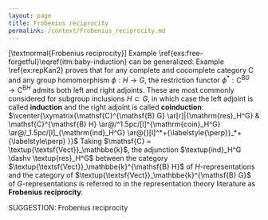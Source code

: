 ```yaml
---
layout: page
title: Frobenius reciprocity
permalink: /context/Frobenius_reciprocity.md
---
```

[\textnormal{Frobenius reciprocity}]
Example \ref{exs:free-forgetful}\eqref{itm:baby-induction} can be generalized: Example \ref{ex:repKan2} proves that for any complete and cocomplete category $\mathsf{C}$ and any group homomorphism $\phi : H \to G$, the restriction functor $\phi^* : \mathsf{C}^{\mathsf{B} G} \to \mathsf{C}^{\mathsf{B} H}$ admits both left and right adjoints. These are most commonly considered for subgroup inclusions $H\subset G$, in which case the left adjoint is called **induction** and the right adjoint is called **coinduction**:
$\vcenter{\xymatrix{\mathsf{C}^{\mathsf{B} G}  \ar[r]|{\mathrm{res}_H^G} & \mathsf{C}^{\mathsf{B} H} \ar@/^1.5pc/[l]^{\mathrm{coin}_H^G} \ar@/_1.5pc/[l]_{\mathrm{ind}_H^G} \ar@{}[l]^*+{\labelstyle{\perp}}_*+{\labelstyle\perp} }}$
Taking $\mathsf{C} = \textup{\textsf{Vect}}_\mathbbe{k}$, the adjunction $\textup{ind}_H^G \dashv \textup{res}_H^G$ between the category $\textup{\textsf{Vect}}_\mathbbe{k}^{\mathsf{B} H}$ of $H$-representations and the category of $\textup{\textsf{Vect}}_\mathbbe{k}^{\mathsf{B} G}$ of $G$-representations is referred to in the representation theory literature as **Frobenius reciprocity**.


SUGGESTION: Frobenius reciprocity